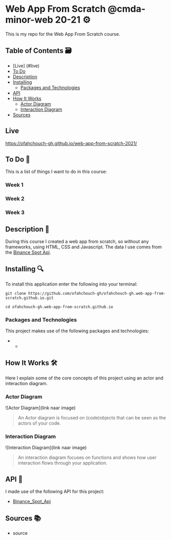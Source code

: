 # Web App From Scratch @cmda-minor-web 20-21 ⚙️

This is my repo for the Web App From Scratch course.

## Table of Contents 🗃
* [Live] (#live)
* [To Do](#to-do-)
* [Description](#description-)
* [Installing](#installing-)
  * [Packages and Technologies](#packages-and-technologies)
* [API](#api-)
* [How It Works](#how-it-works-)
  * [Actor Diagram](#actor-diagram)
  * [Interaction Diagram](#interaction-diagram)
* [Sources](#sources-)

## Live
https://ofahchouch-gh.github.io/web-app-from-scratch-2021/

## To Do 📌
This is a list of things I want to do in this course:

### Week 1


### Week 2


### Week 3


## Description 📝
During this course I created a web app from scratch, so without any frameworks, using HTML, CSS and Javascript. The data I use comes from the [Binance Spot Api](#api-).

## Installing 🔍
To install this application enter the following into your terminal:
```
git clone https://github.com/ofahchouch-gh/ofahchouch-gh.web-app-from-scratch.github.io.git

cd ofahchouch-gh.web-app-from-scratch.github.io
```

### Packages and Technologies
This project makes use of the following packages and technologies:

  * -

## How It Works 🛠️
Here I explain some of the core concepts of this project using an actor and interaction diagram.

### Actor Diagram

![Actor Diagram](link naar image)
> An Actor diagram is focused on (code)objects that can be seen as the actors of your code.

### Interaction Diagram

![Interaction Diagram](link naar image)
> An interaction diagram focuses on functions and shows how user interaction flows through your application.

## API 🐒
I made use of the following API for this project:

* [Binance_Spot_Api](https://github.com/binance/binance-spot-api-docs/blob/master/rest-api.md)

## Sources 📚

* source


